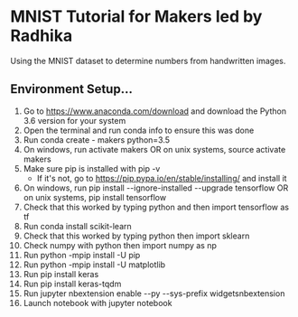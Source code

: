 # MNIST Tutorial for Makers led by Radhika

Using the MNIST dataset to determine numbers from handwritten images.

## Environment Setup...

1. Go to https://www.anaconda.com/download and download the
	Python 3.6 version for your system
2. Open the terminal and run conda info to ensure this was done
3. Run conda create - makers python=3.5
4. On windows, run activate makers OR on unix systems, source
	activate makers
5. Make sure pip is installed with pip -v
	- If it's not, go to https://pip.pypa.io/en/stable/installing/ and install it
6. On windows, run pip install --ignore-installed --upgrade tensorflow OR on unix systems, pip install tensorflow
7. Check that this worked by typing python and then import tensorflow as tf
8. Run conda install scikit-learn
9. Check that this worked by typing python then import sklearn
10. Check numpy with python then import numpy as np
11. Run python -mpip install -U pip
12. Run python -mpip install -U matplotlib
13. Run pip install keras
14. Run pip install keras-tqdm
15. Run jupyter nbextension enable --py --sys-prefix widgetsnbextension
16. Launch notebook with jupyter notebook